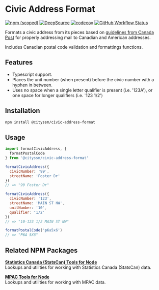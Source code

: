 # Civic Address Format

[![npm (scoped)](https://img.shields.io/npm/v/@cityssm/civic-address-format)](https://www.npmjs.com/package/@cityssm/civic-address-format)
[![DeepSource](https://app.deepsource.com/gh/cityssm/civic-address-format.svg/?label=active+issues&show_trend=true&token=TB7MABBKAv5oGVsF21nBBawJ)](https://app.deepsource.com/gh/cityssm/civic-address-format/)
[![codecov](https://codecov.io/gh/cityssm/civic-address-format/branch/main/graph/badge.svg?token=JZX2EZXFPE)](https://codecov.io/gh/cityssm/civic-address-format)
[![GitHub Workflow Status](https://img.shields.io/github/actions/workflow/status/cityssm/civic-address-format/coverage.yml)](https://github.com/cityssm/civic-address-format/actions/workflows/coverage.yml)

Formats a civic address from its pieces based on
[guidelines from Canada Post](https://www.canadapost-postescanada.ca/cpc/en/support/kb/business/address-accuracy/addressing-mail-accurately)
for properly addressing mail to Canadian and American addresses.

Includes Canadian postal code validation and formattings functions.

## Features

- Typescript support.
- Places the unit number (when present) before the civic number with a hyphen in between.
- Uses no space when a single letter qualifier is present (i.e. '123A'), or one space for longer qualifiers (i.e. '123 1/2')

## Installation

```sh
npm install @cityssm/civic-address-format
```

## Usage

```javascript
import formatCivicAddress, {
  formatPostalCode
} from '@cityssm/civic-address-format'

formatCivicAddress({
  civicNumber: '99',
  streetName: 'Foster Dr'
})
// => "99 Foster Dr"

formatCivicAddress({
  civicNumber: '123',
  streetName: 'MAIN ST NW',
  unitNumber: '10',
  qualifier: '1/2'
})
// => "10-123 1/2 MAIN ST NW"

formatPostalCode('p6a5x6')
// => "P6A 5X6"
```

## Related NPM Packages

[**Statistics Canada (StatsCan) Tools for Node**](https://www.npmjs.com/package/@cityssm/statscan-tools)<br />
Lookups and utilities for working with Statistics Canada (StatsCan) data.

[**MPAC Tools for Node**](https://www.npmjs.com/package/@cityssm/mpac-tools)<br />
Lookups and utilities for working with MPAC data.
